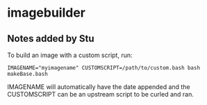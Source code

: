# imagebuilder


## Notes added by Stu

To build an image with a custom script, run:

    IMAGENAME="myimagename" CUSTOMSCRIPT=/path/to/custom.bash bash makeBase.bash

IMAGENAME will automatically have the date appended and the CUSTOMSCRIPT can be an upstream script to be curled and ran.
